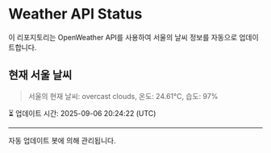 
# Weather API Status

이 리포지토리는 OpenWeather API를 사용하여 서울의 날씨 정보를 자동으로 업데이트합니다.

## 현재 서울 날씨
> 서울의 현재 날씨: overcast clouds, 온도: 24.61°C, 습도: 97%

⏳ 업데이트 시간: 2025-09-06 20:24:22 (UTC)

---
자동 업데이트 봇에 의해 관리됩니다.

